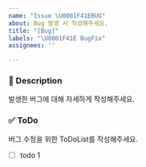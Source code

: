 ```yaml
---
name: "Issue \U0001F41EBUG"
about: Bug 발생 시 작성해주세요.
title: "[Bug]"
labels: "\U0001F41E BugFix"
assignees: ''

---
```


### 📌 Description

발생한 버그에 대해 자세하게 작성해주세요.

### ✅ ToDo

버그 수정을 위한 ToDoList를 작성해주세요.

- [ ] todo 1
